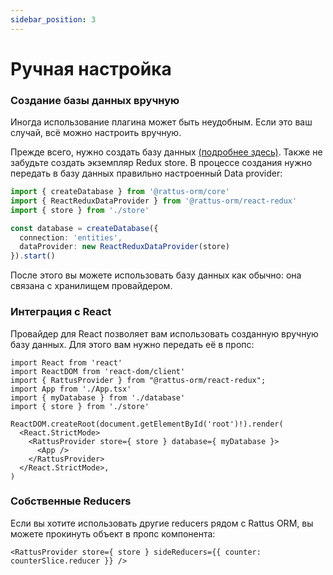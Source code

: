 ```yaml
---
sidebar_position: 3
---
```


# Ручная настройка
### Создание базы данных вручную
Иногда использование плагина может быть неудобным. Если это ваш случай, всё
можно настроить вручную. 

Прежде всего, нужно создать базу данных [(подробнее здесь)](/docs/docs-core/database).
Также не забудьте создать экземпляр Redux store. 
В процессе создания нужно передать в базу данных правильно настроенный Data provider:

```typescript
import { createDatabase } from '@rattus-orm/core'
import { ReactReduxDataProvider } from '@rattus-orm/react-redux'
import { store } from './store'

const database = createDatabase({
  connection: 'entities',
  dataProvider: new ReactReduxDataProvider(store)
}).start()
```

После этого вы можете использовать базу данных как обычно: она связана с хранилищем
провайдером. 

### Интеграция с React
Провайдер для React позволяет вам использовать созданную
вручную базу данных. Для этого вам нужно
передать её в пропс:

```tsx title="main.tsx"
import React from 'react'
import ReactDOM from 'react-dom/client'
import { RattusProvider } from "@rattus-orm/react-redux";
import App from './App.tsx'
import { myDatabase } from './database'
import { store } from './store'

ReactDOM.createRoot(document.getElementById('root')!).render(
  <React.StrictMode>
    <RattusProvider store={ store } database={ myDatabase }>
      <App />
    </RattusProvider>
  </React.StrictMode>,
)
```

### Собственные Reducers
Если вы хотите использовать другие reducers рядом с Rattus ORM, вы можете прокинуть объект в пропс 
компонента: 
```tsx
<RattusProvider store={ store } sideReducers={{ counter: counterSlice.reducer }} />
```
